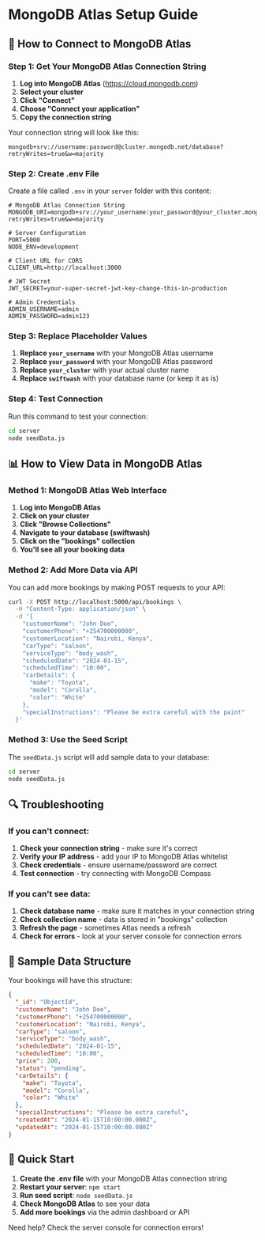 # MongoDB Atlas Setup Guide

## 🔗 How to Connect to MongoDB Atlas

### Step 1: Get Your MongoDB Atlas Connection String

1. **Log into MongoDB Atlas** (https://cloud.mongodb.com)
2. **Select your cluster**
3. **Click "Connect"**
4. **Choose "Connect your application"**
5. **Copy the connection string**

Your connection string will look like this:
```
mongodb+srv://username:password@cluster.mongodb.net/database?retryWrites=true&w=majority
```

### Step 2: Create .env File

Create a file called `.env` in your `server` folder with this content:

```env
# MongoDB Atlas Connection String
MONGODB_URI=mongodb+srv://your_username:your_password@your_cluster.mongodb.net/swiftwash?retryWrites=true&w=majority

# Server Configuration
PORT=5000
NODE_ENV=development

# Client URL for CORS
CLIENT_URL=http://localhost:3000

# JWT Secret
JWT_SECRET=your-super-secret-jwt-key-change-this-in-production

# Admin Credentials
ADMIN_USERNAME=admin
ADMIN_PASSWORD=admin123
```

### Step 3: Replace Placeholder Values

1. **Replace `your_username`** with your MongoDB Atlas username
2. **Replace `your_password`** with your MongoDB Atlas password
3. **Replace `your_cluster`** with your actual cluster name
4. **Replace `swiftwash`** with your database name (or keep it as is)

### Step 4: Test Connection

Run this command to test your connection:
```bash
cd server
node seedData.js
```

## 📊 How to View Data in MongoDB Atlas

### Method 1: MongoDB Atlas Web Interface

1. **Log into MongoDB Atlas**
2. **Click on your cluster**
3. **Click "Browse Collections"**
4. **Navigate to your database (swiftwash)**
5. **Click on the "bookings" collection**
6. **You'll see all your booking data**

### Method 2: Add More Data via API

You can add more bookings by making POST requests to your API:

```bash
curl -X POST http://localhost:5000/api/bookings \
  -H "Content-Type: application/json" \
  -d '{
    "customerName": "John Doe",
    "customerPhone": "+254700000000",
    "customerLocation": "Nairobi, Kenya",
    "carType": "saloon",
    "serviceType": "body_wash",
    "scheduledDate": "2024-01-15",
    "scheduledTime": "10:00",
    "carDetails": {
      "make": "Toyota",
      "model": "Corolla",
      "color": "White"
    },
    "specialInstructions": "Please be extra careful with the paint"
  }'
```

### Method 3: Use the Seed Script

The `seedData.js` script will add sample data to your database:

```bash
cd server
node seedData.js
```

## 🔍 Troubleshooting

### If you can't connect:

1. **Check your connection string** - make sure it's correct
2. **Verify your IP address** - add your IP to MongoDB Atlas whitelist
3. **Check credentials** - ensure username/password are correct
4. **Test connection** - try connecting with MongoDB Compass

### If you can't see data:

1. **Check database name** - make sure it matches in your connection string
2. **Check collection name** - data is stored in "bookings" collection
3. **Refresh the page** - sometimes Atlas needs a refresh
4. **Check for errors** - look at your server console for connection errors

## 📝 Sample Data Structure

Your bookings will have this structure:
```json
{
  "_id": "ObjectId",
  "customerName": "John Doe",
  "customerPhone": "+254700000000",
  "customerLocation": "Nairobi, Kenya",
  "carType": "saloon",
  "serviceType": "body_wash",
  "scheduledDate": "2024-01-15",
  "scheduledTime": "10:00",
  "price": 200,
  "status": "pending",
  "carDetails": {
    "make": "Toyota",
    "model": "Corolla",
    "color": "White"
  },
  "specialInstructions": "Please be extra careful",
  "createdAt": "2024-01-15T10:00:00.000Z",
  "updatedAt": "2024-01-15T10:00:00.000Z"
}
```

## 🚀 Quick Start

1. **Create the .env file** with your MongoDB Atlas connection string
2. **Restart your server**: `npm start`
3. **Run seed script**: `node seedData.js`
4. **Check MongoDB Atlas** to see your data
5. **Add more bookings** via the admin dashboard or API

Need help? Check the server console for connection errors! 